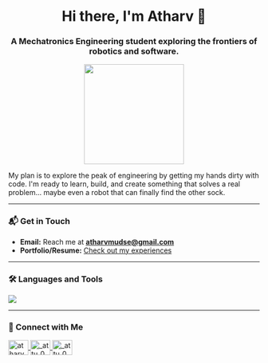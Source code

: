 <h1 align="center">Hi there, I'm Atharv 👋</h1>

<h3 align="center">A Mechatronics Engineering student exploring the frontiers of robotics and software.</h3>

<p align="center">
  <img src="https://media.tenor.com/h7spQ5Saebi/tenor.gif" width="200">
</p>

My plan is to explore the peak of engineering by getting my hands dirty with code. I'm ready to learn, build, and create something that solves a real problem... maybe even a robot that can finally find the other sock.

---

### 📬 Get in Touch

-   **Email:** Reach me at **atharvmudse@gmail.com**
-   **Portfolio/Resume:** [Check out my experiences](https://drive.google.com/file/d/1QzdswGSlDbfbwPcZeinLfL3OaVV3ryd9/view?usp=sharing)

---

### 🛠️ Languages and Tools

<p align="left">
  <a href="https://skillicons.dev">
    <img src="https://skillicons.dev/icons?i=java,python,javascript,react,c,express,git,html,css,linux,matlab,mongodb,mysql,nodejs,opencv,postman,tailwind,tensorflow&perline=11" />
  </a>
</p>

---

### 🤝 Connect with Me

<p align="left">
  <a href="https://linkedin.com/in/atharvm" target="_blank">
    <img align="center" src="https://raw.githubusercontent.com/rahuldkjain/github-profile-readme-generator/master/src/images/icons/Social/linked-in-alt.svg" alt="atharvm" height="30" width="40" />
  </a>
  <a href="https://instagram.com/_attu_0" target="_blank">
    <img align="center" src="https://raw.githubusercontent.com/rahuldkjain/github-profile-readme-generator/master/src/images/icons/Social/instagram.svg" alt="_attu_0" height="30" width="40" />
  </a>
  <a href="https://www.leetcode.com/_attu_0" target="_blank">
    <img align="center" src="https://raw.githubusercontent.com/rahuldkjain/github-profile-readme-generator/master/src/images/icons/Social/leet-code.svg" alt="_attu_0" height="30" width="40" />
  </a>
</p>
